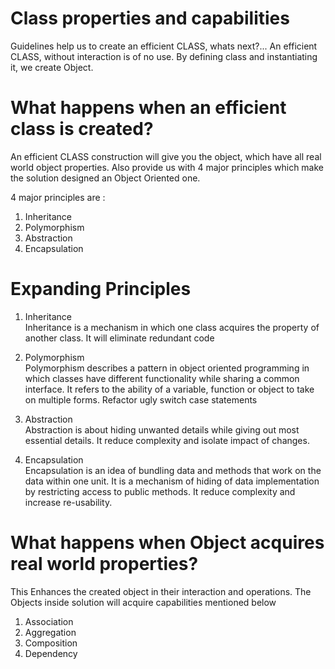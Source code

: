 # Class properties and capabilities

Guidelines help us to create an efficient CLASS, whats next?... An efficient CLASS, without interaction is of no use. By defining class and instantiating it, we create Object.

# What happens when an efficient class is created?

An efficient CLASS construction will give you the object, which have all real world object properties.
Also provide us with 4 major principles which make the solution designed an Object Oriented one.

4 major principles are :
1) Inheritance
2) Polymorphism
3) Abstraction
4) Encapsulation

# Expanding Principles

1) Inheritance</br>
Inheritance is a mechanism in which one class acquires the property of another class. It will eliminate redundant code

2) Polymorphism  
Polymorphism describes a pattern in object oriented programming in which classes have different functionality while sharing a common interface. It refers to the ability of a variable, function or object to take on multiple forms. Refactor ugly switch case statements

3) Abstraction   
Abstraction is about hiding unwanted details while giving out most essential details. It reduce complexity and isolate impact of changes.

4) Encapsulation  
Encapsulation is an idea of bundling data and methods that work on the data within one unit. It is a mechanism of hiding of data implementation by restricting access to public methods. It reduce complexity and increase re-usability.

# What happens when Object acquires real world properties?

This Enhances the created object in their interaction and operations. The Objects inside solution will acquire capabilities mentioned below

1) Association
2) Aggregation
3) Composition
4) Dependency
